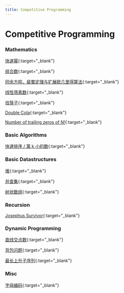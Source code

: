 ```yaml
---
title: Competitive Programming
---
```


# Competitive Programming

### Mathematics

[快速幂](/notes/computer-programming/competitive-programming/binexp){:target="_blank"}

[组合数](/notes/computer-programming/competitive-programming/combination){:target="_blank"}

[同余方程、裴蜀定理与扩展欧几里得算法](/notes/computer-programming/competitive-programming/exgcd){:target="_blank"}

[线性筛素数](/notes/computer-programming/competitive-programming/linear-sieve){:target="_blank"}

[找筷子](/notes/computer-programming/competitive-programming/chopsticks){:target="_blank"}

[Double Cola](/notes/computer-programming/competitive-programming/double-cola){:target="_blank"}

[Number of trailing zeros of N!](/notes/computer-programming/competitive-programming/number-of-trailing-zeros-of-n!){:target="_blank"}

### Basic Algorithms

[快速排序 / 第 k 小的数](/notes/computer-programming/competitive-programming/quicksort){:target="_blank"}

### Basic Datastructures

[堆](/notes/computer-programming/competitive-programming/heap){:target="_blank"}

[并查集](/notes/computer-programming/competitive-programming/ufds){:target="_blank"}

[树状数组](/notes/computer-programming/competitive-programming/fenwick){:target="_blank"}

### Recursion

[Josephus Survivor](/notes/computer-programming/competitive-programming/josephus-survivor){:target="_blank"}

### Dynamic Programming

[直线交点数](/notes/computer-programming/competitive-programming/intersection-points){:target="_blank"}

[背包问题](/notes/computer-programming/competitive-programming/knapsack){:target="_blank"}

[最长上升子序列](/notes/computer-programming/competitive-programming/lis){:target="_blank"}

### Misc

[字母编码](/notes/computer-programming/competitive-programming/alphabetical-coding){:target="_blank"}
